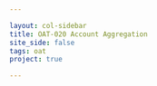 ```yaml
---

layout: col-sidebar
title: OAT-020 Account Aggregation
site_side: false
tags: oat
project: true

---
```




